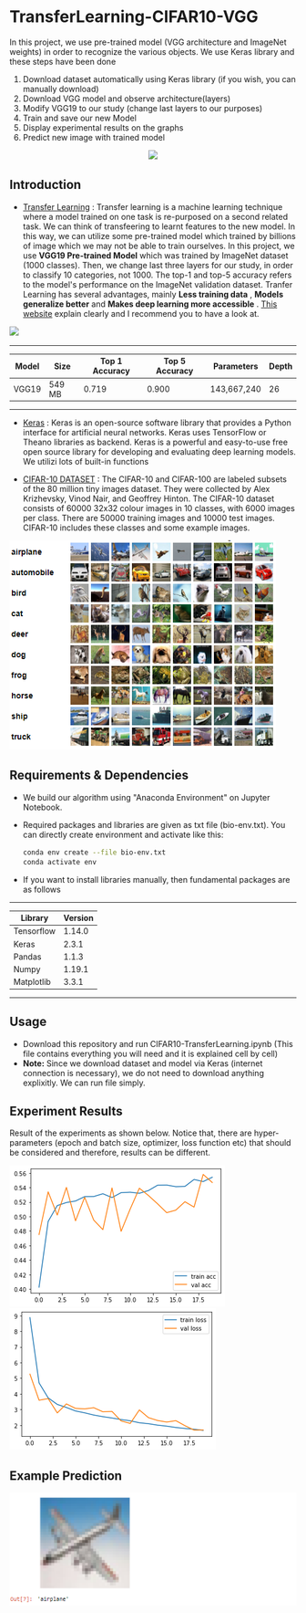 # TransferLearning-CIFAR10-VGG

 In this project, we use pre-trained model (VGG architecture and ImageNet weights) in order to recognize the various objects. We use Keras library and these steps have been done
 1. Download dataset automatically using Keras library (if you wish, you can manually download)
 2. Download VGG model and observe architecture(layers)
 3. Modify VGG19 to our study (change last layers to our purposes)
 4. Train and save our new Model
 5. Display experimental results on the graphs
 6. Predict new image with trained model
 
<div align="center">
  <img src="https://miro.medium.com/max/1654/0*ED8zSNIy675lVwJR" width="700">
  
</div>

## Introduction
* [Transfer Learning](https://keras.io/guides/transfer_learning/) : Transfer learning is a machine learning technique where a model trained on one task is re-purposed on a second related task. We can think of transfeering to learnt features to the new model. In this way, we can utilize some pre-trained model which trained by billions of image which we may not be able to train ourselves. In this project, we use **VGG19 Pre-trained Model** which was trained by ImageNet dataset (1000 classes). Then, we change last three layers for our study, in order to classify 10 categories, not 1000. The top-1 and top-5 accuracy refers to the model's performance on the ImageNet validation dataset.
Tranfer Learning has several advantages, mainly **Less training data** , **Models generalize better** and **Makes deep learning more accessible** . [This website](https://missinglink.ai/guides/neural-network-concepts/transfer-learning-overview/) explain clearly and I recommend you to have a look at.
<img src="https://cdn-images-1.medium.com/max/1600/1*cufAO77aeSWdShs3ba5ndg.jpeg" width="650">

---------------------------------------------------------------------------------------------
| Model       | Size          |  Top 1 Accuracy| Top 5 Accuracy	   |  Parameters     | Depth |
|-------------|-------------  |----------------|-------------------|-----------------|-------|
|   VGG19     |  549 MB       |      0.719    | 0.900             |  143,667,240	   |   26  |
----------------------------------------------------------------------------------------------

* [Keras](https://keras.io/getting_started/) : Keras is an open-source software library that provides a Python interface for artificial neural networks. Keras uses TensorFlow or Theano libraries as backend. Keras is a powerful and easy-to-use free open source library for developing and evaluating deep learning models. We utilizi lots of built-in functions

* [CIFAR-10 DATASET](https://www.cs.toronto.edu/~kriz/cifar.html) : The CIFAR-10 and CIFAR-100 are labeled subsets of the 80 million tiny images dataset. They were collected by Alex Krizhevsky, Vinod Nair, and Geoffrey Hinton. The CIFAR-10 dataset consists of 60000 32x32 colour images in 10 classes, with 6000 images per class. There are 50000 training images and 10000 test images. CIFAR-10 includes these classes and some example images.

![img1](CIFAR10-Images.PNG)

## Requirements & Dependencies
* We build our algorithm using "Anaconda Environment" on Jupyter Notebook.
* Required packages and libraries are given as txt file (bio-env.txt). You can directly create environment and activate like this:
  
  ```bash
  conda env create --file bio-env.txt
  conda activate env
  ```
 * If you want to install libraries manually, then fundamental packages are as follows
 -----------------------------
| Library     |  Version      |
|-------------|-------------  |
|   Tensorflow    |   1.14.0           |
|   Keras         |   2.3.1          |
|   Pandas        |   1.1.3          |
|   Numpy         |   1.19.1            |
|   Matplotlib    |   3.3.1          |
-----------------------------
 
## Usage
* Download this repository and run CIFAR10-TransferLearning.ipynb (This file contains everything you will need and it is explained cell by cell)
* **Note:** Since we download dataset and model via Keras (internet connection is necessary), we do not need to download anything explixitly. We can run file simply. 


## Experiment Results
Result of the experiments as shown below. Notice that, there are hyper-parameters (epoch and batch size, optimizer, loss function etc) that should be considered and therefore, results can be different. 

![res1](accuracy-graph.png) 
![res2](loss-graph.png)

## Example Prediction
![pred1](prediction.PNG) 
